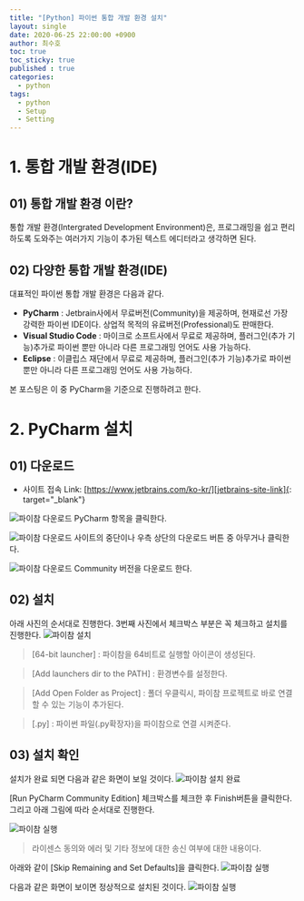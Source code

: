 ```yaml
---
title: "[Python] 파이썬 통합 개발 환경 설치"
layout: single
date: 2020-06-25 22:00:00 +0900
author: 최수호
toc: true  
toc_sticky: true 
published : true
categories: 
  - python
tags:
  - python
  - Setup
  - Setting
---
```

# 1. 통합 개발 환경(IDE)
## 01) 통합 개발 환경 이란?
통합 개발 환경(Intergrated Development Environment)은, 프로그래밍을 쉽고 편리하도록 도와주는 여러가지 기능이 추가된 텍스트 에디터라고 생각하면 된다.


## 02) 다양한 통합 개발 환경(IDE)
대표적인 파이썬 통합 개발 환경은 다음과 같다.

* **PyCharm** : Jetbrain사에서 무료버전(Community)을 제공하며, 현재로선 가장 강력한 파이썬 IDE이다. 상업적 목적의 유료버전(Professional)도 판매한다.
* **Visual Studio Code** : 마이크로 소프트사에서 무료로 제공하며, 플러그인(추가 기능)추가로 파이썬 뿐만 아니라 다른 프로그래밍 언어도 사용 가능하다.
* **Eclipse** : 이클립스 재단에서 무료로 제공하며, 플러그인(추가 기능)추가로 파이썬 뿐만 아니라 다른 프로그래밍 언어도 사용 가능하다.

본 포스팅은 이 중 PyCharm을 기준으로 진행하려고 한다.


# 2. PyCharm 설치
## 01) 다운로드
* 사이트 접속 Link: [https://www.jetbrains.com/ko-kr/][jetbrains-site-link]{: target="_blank"}

[jetbrains-site-link]: https://www.jetbrains.com/ko-kr/ "Go jetbrains official site"
![파이참 다운로드](/assets/images/posts/pycharm-download-01.jpg)
PyCharm 항목을 클릭한다.

![파이참 다운로드](/assets/images/posts/pycharm-download-02.jpg)
사이트의 중단이나 우측 상단의 다운로드 버튼 중 아무거나 클릭한다.

![파이참 다운로드](/assets/images/posts/pycharm-download-03.jpg)
Community 버전을 다운로드 한다.


## 02) 설치
아래 사진의 순서대로 진행한다. 3번째 사진에서 체크박스 부분은 꼭 체크하고 설치를 진행한다.
![파이참 설치](/assets/images/posts/pycharm-setup-01.jpg)

>[64-bit launcher] : 파이참을 64비트로 실행할 아이콘이 생성된다.

>[Add launchers dir to the PATH] : 환경변수를 설정한다.

>[Add Open Folder as Project] : 폴더 우클릭시, 파이참 프로젝트로 바로 연결할 수 있는 기능이 추가된다. 

>[.py] :  파이썬 파일(.py확장자)을 파이참으로 연결 시켜준다.


## 03) 설치 확인
설치가 완료 되면 다음과 같은 화면이 보일 것이다.
![파이참 설치 완료](/assets/images/posts/pycharm-setup-02.jpg)

[Run PyCharm Community Edition] 체크박스를 체크한 후 Finish버튼을 클릭한다. 그리고 아래 그림에 따라 순서대로 진행한다.

![파이참 실행](/assets/images/posts/pycharm-excute-01.jpg)
>라이센스 동의와 에러 및 기타 정보에 대한 송신 여부에 대한 내용이다.

아래와 같이 [Skip Remaining and Set Defaults]을 클릭한다.
![파이참 실행](/assets/images/posts/pycharm-excute-03.jpg)

다음과 같은 화면이 보이면 정상적으로 설치된 것이다.
![파이참 실행](/assets/images/posts/pycharm-excute-04.jpg)

<script src="https://utteranc.es/client.js"
    repo="apt-get-install/apt-get-install.github.io"
    issue-term="title"
    theme="github-light"
    crossorigin="anonymous"
    async>
</script>